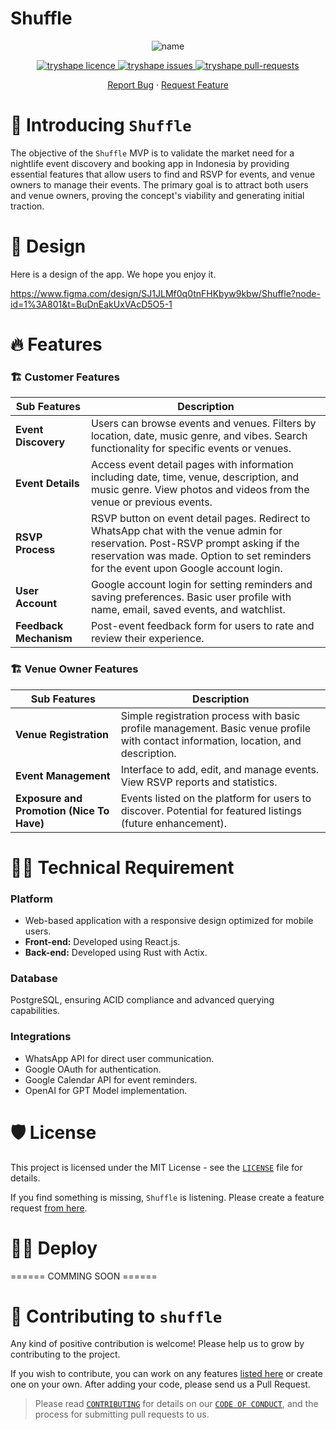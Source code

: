 # Shuffle

<p align="center">
<img src="https://i.ibb.co.com/1RL40CB/Shuffle-MVP-Requirement.png" alt="name" />
<p/>


<p align="center">
<a href="https://github.com/atapas/model-repo/blob/master/LICENSE" target="blank">
<img src="https://img.shields.io/github/license/atapas/model-repo?style=flat-square" alt="tryshape licence" />
<a href="https://github.com/atapas/model-repo/issues" target="blank">
<img src="https://img.shields.io/github/issues/atapas/model-repo?style=flat-square" alt="tryshape issues"/>
</a>
<a href="https://github.com/atapas/model-repo/pulls" target="blank">
<img src="https://img.shields.io/github/issues-pr/atapas/model-repo?style=flat-square" alt="tryshape pull-requests"/>
</a>

<p align="center">
    <a href="https://github.com/TryShape/tryshape/issues/new/choose">Report Bug</a>
    ·
    <a href="https://github.com/TryShape/tryshape/issues/new/choose">Request Feature</a>
</p>

# 👋 Introducing `Shuffle`

The objective of the `Shuffle` MVP is to validate the market need for a nightlife event discovery and booking app in Indonesia by providing essential features that allow users to find and RSVP for events, and venue owners to manage their events. The primary goal is to attract both users and venue owners, proving the concept's viability and generating initial traction.


 

# 🚀 Design

Here is a design of the app. We hope you enjoy it.

https://www.figma.com/design/SJ1JLMf0q0tnFHKbyw9kbw/Shuffle?node-id=1%3A801&t=BuDnEakUxVAcD5O5-1



# 🔥 Features


### 🏗️ Customer Features


| **Sub Features**  | **Description**                                                                                                                                                      |
|------------------------|----------------------------------------------------------------------------------------------------------------------------------------------------------------------|
| **Event Discovery**    | Users can browse events and venues. Filters by location, date, music genre, and vibes. Search functionality for specific events or venues.                            |
| **Event Details**      | Access event detail pages with information including date, time, venue, description, and music genre. View photos and videos from the venue or previous events.       |
| **RSVP Process**       | RSVP button on event detail pages. Redirect to WhatsApp chat with the venue admin for reservation. Post-RSVP prompt asking if the reservation was made. Option to set reminders for the event upon Google account login. |
| **User Account**       | Google account login for setting reminders and saving preferences. Basic user profile with name, email, saved events, and watchlist.                                  |
| **Feedback Mechanism** | Post-event feedback form for users to rate and review their experience.                                                                                              |

### 🏗️ Venue Owner Features

| **Sub Features**                        | **Description**                                                                                           |
|-------------------------------------------------|-----------------------------------------------------------------------------------------------------------|
| **Venue Registration**                          | Simple registration process with basic profile management. Basic venue profile with contact information, location, and description. |
| **Event Management**                            | Interface to add, edit, and manage events. View RSVP reports and statistics.                               |
| **Exposure and Promotion (Nice To Have)**       | Events listed on the platform for users to discover. Potential for featured listings (future enhancement). |



# 🧑‍🔧 Technical Requirement

### Platform
- Web-based application with a responsive design optimized for mobile users.
- **Front-end:** Developed using React.js.
- **Back-end:** Developed using Rust with Actix.
### Database
PostgreSQL, ensuring ACID compliance and advanced querying capabilities.

### Integrations
- WhatsApp API for direct user communication.
- Google OAuth for authentication.
- Google Calendar API for event reminders.
- OpenAI for GPT Model implementation.




# 🛡️ License

This project is licensed under the MIT License - see the [`LICENSE`](LICENSE) file for details.


If you find something is missing, `Shuffle` is listening. Please create a feature request [from here](https://github.com/atapas/model-repo/issues/new/choose).

# 🏃‍♀️ Deploy

====== COMMING SOON ======


# 🤝 Contributing to `shuffle`

Any kind of positive contribution is welcome! Please help us to grow by contributing to the project.

If you wish to contribute, you can work on any features [listed here](https://github.com/atapas/model-repo#-upcoming-features) or create one on your own. After adding your code, please send us a Pull Request.

> Please read [`CONTRIBUTING`](CONTRIBUTING.md) for details on our [`CODE OF CONDUCT`](CODE_OF_CONDUCT.md), and the process for submitting pull requests to us.

